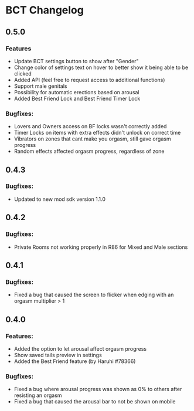 # BCT Changelog
## 0.5.0
### Features
- Update BCT settings button to show after "Gender"
- Change color of settings text on hover to better show it being able to be clicked
- Added API (feel free to request access to additional functions)
- Support male genitals
- Possibility for automatic erections based on arousal
- Added Best Friend Lock and Best Friend Timer Lock

### Bugfixes:
- Lovers and Owners access on BF locks wasn't correctly added 
- Timer Locks on items with extra effects didn't unlock on correct time
- Vibrators on zones that cant make you orgasm, still gave orgasm progress
- Random effects affected orgasm progress, regardless of zone

## 0.4.3
### Bugfixes:
- Updated to new mod sdk version 1.1.0

## 0.4.2
### Bugfixes:
- Private Rooms not working properly in R86 for Mixed and Male sections

## 0.4.1
### Bugfixes:
- Fixed a bug that caused the screen to flicker when edging with an orgasm multiplier > 1

## 0.4.0
### Features:
- Added the option to let arousal affect orgasm progress
- Show saved tails preview in settings
- Added the Best Friend feature (by Haruhi #78366)

### Bugfixes:
- Fixed a bug where arousal progress was shown as 0% to others after resisting an orgasm
- Fixed a bug that caused the arousal bar to not be shown on mobile
